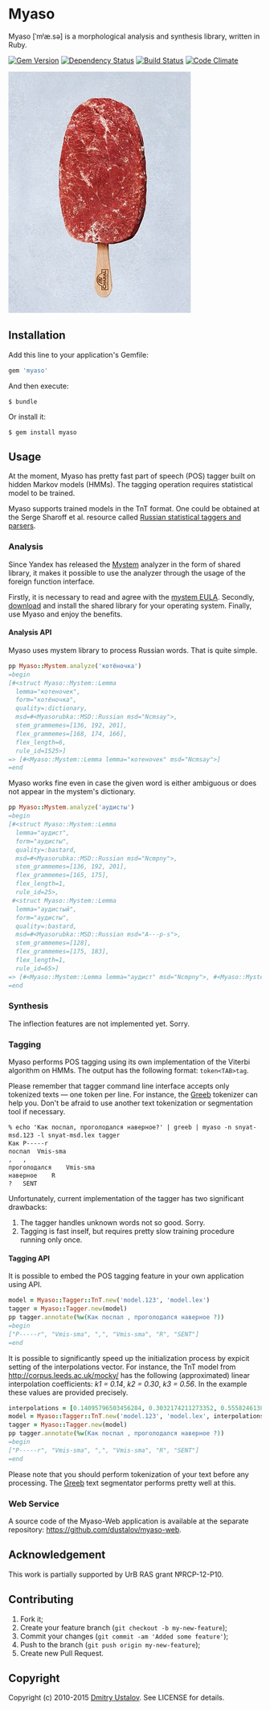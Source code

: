 # Myaso

Myaso [ˈmʲæ.sə] is a morphological analysis and synthesis library,
written in Ruby.

[![Gem Version][badge_fury_badge]][badge_fury_link] [![Dependency Status][gemnasium_badge]][gemnasium_link] [![Build Status][travis_ci_badge]][travis_ci_link] [![Code Climate][code_climate_badge]][code_climage_link]

![Myaso](myaso.jpg)

[badge_fury_badge]: https://badge.fury.io/rb/myaso.svg
[badge_fury_link]: https://badge.fury.io/rb/myaso
[gemnasium_badge]: https://gemnasium.com/dustalov/myaso.svg
[gemnasium_link]: https://gemnasium.com/dustalov/myaso
[travis_ci_badge]: https://travis-ci.org/dustalov/myaso.svg
[travis_ci_link]: https://travis-ci.org/dustalov/myaso
[code_climate_badge]: https://codeclimate.com/github/dustalov/myaso/badges/gpa.svg
[code_climage_link]: https://codeclimate.com/github/dustalov/myaso

## Installation

Add this line to your application's Gemfile:

```ruby
gem 'myaso'
```

And then execute:

    $ bundle

Or install it:

    $ gem install myaso

## Usage

At the moment, Myaso has pretty fast part of speech (POS) tagger built on
hidden Markov models (HMMs). The tagging operation requires statistical
model to be trained.

Myaso supports trained models in the TnT format. One could be obtained
at the Serge Sharoff et al. resource called [Russian statistical taggers
and parsers](http://corpus.leeds.ac.uk/mocky/).

### Analysis

Since Yandex has released the [Mystem](https://tech.yandex.ru/mystem/)
analyzer in the form of shared library, it makes it possible to use
the analyzer through the usage of the foreign function interface.

Firstly, it is necessary to read and agree with the [mystem EULA].
Secondly, [download] and install the shared library for your operating
system. Finally, use Myaso and enjoy the benefits.

[mystem EULA]: http://legal.yandex.ru/mystem/
[download]: https://github.com/yandex/tomita-parser/releases/tag/v1.0

#### Analysis API

Myaso uses mystem library to process Russian words. That is quite simple.

```ruby
pp Myaso::Mystem.analyze('котёночка')
=begin
[#<struct Myaso::Mystem::Lemma
  lemma="котеночек",
  form="котёночка",
  quality=:dictionary,
  msd=#<Myasorubka::MSD::Russian msd="Ncmsay">,
  stem_grammemes=[136, 192, 201],
  flex_grammemes=[168, 174, 166],
  flex_length=6,
  rule_id=1525>]
=> [#<Myaso::Mystem::Lemma lemma="котеночек" msd="Ncmsay">]
=end
```

Myaso works fine even in case the given word is either ambiguous or
does not appear in the mystem's dictionary.

```ruby
pp Myaso::Mystem.analyze('аудисты')
=begin
[#<struct Myaso::Mystem::Lemma
  lemma="аудист",
  form="аудисты",
  quality=:bastard,
  msd=#<Myasorubka::MSD::Russian msd="Ncmpny">,
  stem_grammemes=[136, 192, 201],
  flex_grammemes=[165, 175],
  flex_length=1,
  rule_id=25>,
 #<struct Myaso::Mystem::Lemma
  lemma="аудистый",
  form="аудисты",
  quality=:bastard,
  msd=#<Myasorubka::MSD::Russian msd="A---p-s">,
  stem_grammemes=[128],
  flex_grammemes=[175, 183],
  flex_length=1,
  rule_id=65>]
=> [#<Myaso::Mystem::Lemma lemma="аудист" msd="Ncmpny">, #<Myaso::Mystem::Lemma lemma="аудистый" msd="A---p-s">]
=end
```

### Synthesis

The inflection features are not implemented yet. Sorry.

### Tagging

Myaso performs POS tagging using its own implementation of the Viterbi
algorithm on HMMs. The output has the following format: `token<TAB>tag`.

Please remember that tagger command line interface accepts only tokenized
texts — one token per line. For instance, the
[Greeb](http://nlpub.ru/wiki/Greeb) tokenizer can help you.
Don't be afraid to use another text tokenization or segmentation tool if
necessary.

```
% echo 'Как поспал, проголодался наверное?' | greeb | myaso -n snyat-msd.123 -l snyat-msd.lex tagger
Как	P-----r
поспал	Vmis-sma
,	,
проголодался	Vmis-sma
наверное	R
?	SENT
```

Unfortunately, current implementation of the tagger has two significant
drawbacks:

1. The tagger handles unknown words not so good. Sorry.
2. Tagging is fast inself, but requires pretty slow training procedure
running only once.

#### Tagging API

It is possible to embed the POS tagging feature in your own application
using API.

```ruby
model = Myaso::Tagger::TnT.new('model.123', 'model.lex')
tagger = Myaso::Tagger.new(model)
pp tagger.annotate(%w(Как поспал , проголодался наверное ?))
=begin
["P-----r", "Vmis-sma", ",", "Vmis-sma", "R", "SENT"]
=end
```

It is possible to significantly speed up the initialization process by
expicit setting of the interpolations vector. For instance, the TnT model
from http://corpus.leeds.ac.uk/mocky/ has the following (approximated)
linear interpolation coefficients: *k1 = 0.14*, *k2 = 0.30*, *k3 = 0.56*.
In the example these values are provided precisely.

```ruby
interpolations = [0.14095796503456284, 0.3032174211273352, 0.555824613838102]
model = Myaso::Tagger::TnT.new('model.123', 'model.lex', interpolations)
tagger = Myaso::Tagger.new(model)
pp tagger.annotate(%w(Как поспал , проголодался наверное ?))
=begin
["P-----r", "Vmis-sma", ",", "Vmis-sma", "R", "SENT"]
=end
```

Please note that you should perform tokenization of your text before
any processing. The [Greeb](http://nlpub.ru/wiki/Greeb) text segmentator
performs pretty well at this.

### Web Service

A source code of the Myaso-Web application is available at
the separate repository: <https://github.com/dustalov/myaso-web>.

## Acknowledgement

This work is partially supported by UrB RAS grant №RCP-12-P10.

## Contributing

1. Fork it;
2. Create your feature branch (`git checkout -b my-new-feature`);
3. Commit your changes (`git commit -am 'Added some feature'`);
4. Push to the branch (`git push origin my-new-feature`);
5. Create new Pull Request.

## Copyright

Copyright (c) 2010-2015 [Dmitry Ustalov]. See LICENSE for details.

[Dmitry Ustalov]: https://ustalov.name/

